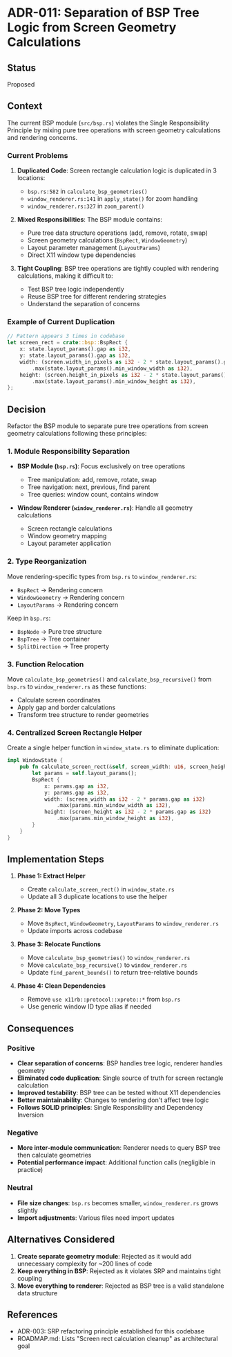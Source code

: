 # ADR-011: Separation of BSP Tree Logic from Screen Geometry Calculations

## Status
Proposed

## Context
The current BSP module (`src/bsp.rs`) violates the Single Responsibility Principle by mixing pure tree operations with screen geometry calculations and rendering concerns.

### Current Problems

1. **Duplicated Code**: Screen rectangle calculation logic is duplicated in 3 locations:
   - `bsp.rs:582` in `calculate_bsp_geometries()`
   - `window_renderer.rs:141` in `apply_state()` for zoom handling
   - `window_renderer.rs:327` in `zoom_parent()`

2. **Mixed Responsibilities**: The BSP module contains:
   - Pure tree data structure operations (add, remove, rotate, swap)
   - Screen geometry calculations (`BspRect`, `WindowGeometry`)
   - Layout parameter management (`LayoutParams`)
   - Direct X11 window type dependencies

3. **Tight Coupling**: BSP tree operations are tightly coupled with rendering calculations, making it difficult to:
   - Test BSP tree logic independently
   - Reuse BSP tree for different rendering strategies
   - Understand the separation of concerns

### Example of Current Duplication
```rust
// Pattern appears 3 times in codebase
let screen_rect = crate::bsp::BspRect {
    x: state.layout_params().gap as i32,
    y: state.layout_params().gap as i32,
    width: (screen.width_in_pixels as i32 - 2 * state.layout_params().gap as i32)
        .max(state.layout_params().min_window_width as i32),
    height: (screen.height_in_pixels as i32 - 2 * state.layout_params().gap as i32)
        .max(state.layout_params().min_window_height as i32),
};
```

## Decision

Refactor the BSP module to separate pure tree operations from screen geometry calculations following these principles:

### 1. Module Responsibility Separation
- **BSP Module (`bsp.rs`)**: Focus exclusively on tree operations
  - Tree manipulation: add, remove, rotate, swap
  - Tree navigation: next, previous, find parent
  - Tree queries: window count, contains window
  
- **Window Renderer (`window_renderer.rs`)**: Handle all geometry calculations
  - Screen rectangle calculations
  - Window geometry mapping
  - Layout parameter application

### 2. Type Reorganization
Move rendering-specific types from `bsp.rs` to `window_renderer.rs`:
- `BspRect` → Rendering concern
- `WindowGeometry` → Rendering concern  
- `LayoutParams` → Rendering concern

Keep in `bsp.rs`:
- `BspNode` → Pure tree structure
- `BspTree` → Tree container
- `SplitDirection` → Tree property

### 3. Function Relocation
Move `calculate_bsp_geometries()` and `calculate_bsp_recursive()` from `bsp.rs` to `window_renderer.rs` as these functions:
- Calculate screen coordinates
- Apply gap and border calculations
- Transform tree structure to render geometries

### 4. Centralized Screen Rectangle Helper
Create a single helper function in `window_state.rs` to eliminate duplication:
```rust
impl WindowState {
    pub fn calculate_screen_rect(&self, screen_width: u16, screen_height: u16) -> BspRect {
        let params = self.layout_params();
        BspRect {
            x: params.gap as i32,
            y: params.gap as i32,
            width: (screen_width as i32 - 2 * params.gap as i32)
                .max(params.min_window_width as i32),
            height: (screen_height as i32 - 2 * params.gap as i32)
                .max(params.min_window_height as i32),
        }
    }
}
```

## Implementation Steps

1. **Phase 1: Extract Helper**
   - Create `calculate_screen_rect()` in `window_state.rs`
   - Update all 3 duplicate locations to use the helper

2. **Phase 2: Move Types**
   - Move `BspRect`, `WindowGeometry`, `LayoutParams` to `window_renderer.rs`
   - Update imports across codebase

3. **Phase 3: Relocate Functions**
   - Move `calculate_bsp_geometries()` to `window_renderer.rs`
   - Move `calculate_bsp_recursive()` to `window_renderer.rs`
   - Update `find_parent_bounds()` to return tree-relative bounds

4. **Phase 4: Clean Dependencies**
   - Remove `use x11rb::protocol::xproto::*` from `bsp.rs`
   - Use generic window ID type alias if needed

## Consequences

### Positive
- **Clear separation of concerns**: BSP handles tree logic, renderer handles geometry
- **Eliminated code duplication**: Single source of truth for screen rectangle calculation
- **Improved testability**: BSP tree can be tested without X11 dependencies
- **Better maintainability**: Changes to rendering don't affect tree logic
- **Follows SOLID principles**: Single Responsibility and Dependency Inversion

### Negative
- **More inter-module communication**: Renderer needs to query BSP tree then calculate geometries
- **Potential performance impact**: Additional function calls (negligible in practice)

### Neutral
- **File size changes**: `bsp.rs` becomes smaller, `window_renderer.rs` grows slightly
- **Import adjustments**: Various files need import updates

## Alternatives Considered

1. **Create separate geometry module**: Rejected as it would add unnecessary complexity for ~200 lines of code
2. **Keep everything in BSP**: Rejected as it violates SRP and maintains tight coupling
3. **Move everything to renderer**: Rejected as BSP tree is a valid standalone data structure

## References
- ADR-003: SRP refactoring principle established for this codebase
- ROADMAP.md: Lists "Screen rect calculation cleanup" as architectural goal